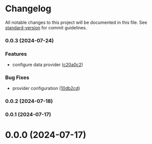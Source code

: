 # Changelog

All notable changes to this project will be documented in this file. See [standard-version](https://github.com/conventional-changelog/standard-version) for commit guidelines.

### 0.0.3 (2024-07-24)


### Features

* configure data provider ([c20a0c2](https://github.com/harena-com/harena.com-ui/commit/c20a0c22dce104a8f19580aa72eb7271e8804017))


### Bug Fixes

* provider configuration ([10db2cd](https://github.com/harena-com/harena.com-ui/commit/10db2cd2e243c01f0f7005907ffa2ffcac86d9c2))

### 0.0.2 (2024-07-18)

### 0.0.1 (2024-07-17)

# 0.0.0 (2024-07-17)
